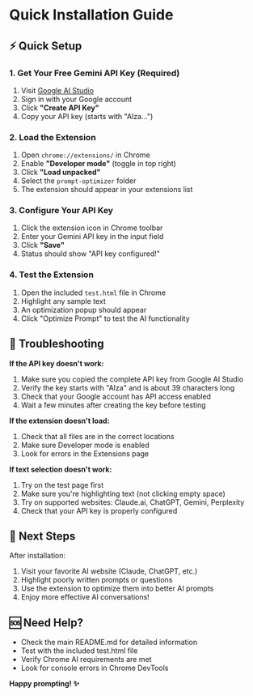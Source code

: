 # Quick Installation Guide

## ⚡ Quick Setup

### 1. Get Your Free Gemini API Key (Required)

1. Visit [Google AI Studio](https://aistudio.google.com/app/apikey)
2. Sign in with your Google account
3. Click **"Create API Key"**
4. Copy your API key (starts with "AIza...")

### 2. Load the Extension

1. Open `chrome://extensions/` in Chrome
2. Enable **"Developer mode"** (toggle in top right)
3. Click **"Load unpacked"**
4. Select the `prompt-optimizer` folder
5. The extension should appear in your extensions list

### 3. Configure Your API Key

1. Click the extension icon in Chrome toolbar
2. Enter your Gemini API key in the input field
3. Click **"Save"**
4. Status should show "API key configured!"

### 4. Test the Extension

1. Open the included `test.html` file in Chrome
2. Highlight any sample text
3. An optimization popup should appear
4. Click "Optimize Prompt" to test the AI functionality

## 🔧 Troubleshooting

**If the API key doesn't work:**
1. Make sure you copied the complete API key from Google AI Studio
2. Verify the key starts with "AIza" and is about 39 characters long
3. Check that your Google account has API access enabled
4. Wait a few minutes after creating the key before testing

**If the extension doesn't load:**
1. Check that all files are in the correct locations
2. Make sure Developer mode is enabled
3. Look for errors in the Extensions page

**If text selection doesn't work:**
1. Try on the test page first
2. Make sure you're highlighting text (not clicking empty space)
3. Try on supported websites: Claude.ai, ChatGPT, Gemini, Perplexity
4. Check that your API key is properly configured

## 📱 Next Steps

After installation:
1. Visit your favorite AI website (Claude, ChatGPT, etc.)
2. Highlight poorly written prompts or questions
3. Use the extension to optimize them into better AI prompts
4. Enjoy more effective AI conversations!

## 🆘 Need Help?

- Check the main README.md for detailed information
- Test with the included test.html file
- Verify Chrome AI requirements are met
- Look for console errors in Chrome DevTools

**Happy prompting! ✨**
